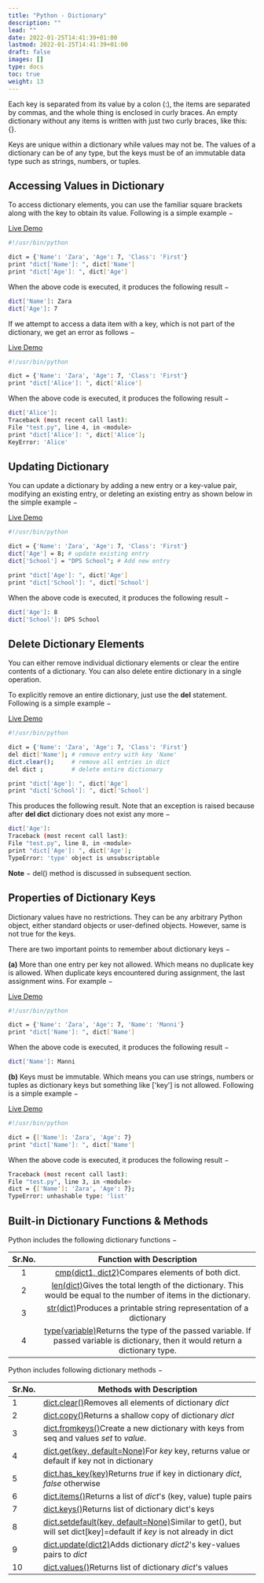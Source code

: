 ```yaml
---
title: "Python - Dictionary"
description: ""
lead: ""
date: 2022-01-25T14:41:39+01:00
lastmod: 2022-01-25T14:41:39+01:00
draft: false
images: []
type: docs
toc: true
weight: 13
---
```




Each key is separated from its value by a colon (:), the items are separated by commas, and the whole thing is enclosed in curly braces. An empty dictionary without any items is written with just two curly braces, like this: {}.

Keys are unique within a dictionary while values may not be. The values of a dictionary can be of any type, but the keys must be of an immutable data type such as strings, numbers, or tuples.

## Accessing Values in Dictionary

To access dictionary elements, you can use the familiar square brackets along with the key to obtain its value. Following is a simple example −

[Live Demo](http://tpcg.io/KTBDvD)

```bash
#!/usr/bin/python

dict = {'Name': 'Zara', 'Age': 7, 'Class': 'First'}
print "dict['Name']: ", dict['Name']
print "dict['Age']: ", dict['Age']
```

When the above code is executed, it produces the following result −

```bash
dict['Name']: Zara
dict['Age']: 7
```

If we attempt to access a data item with a key, which is not part of the dictionary, we get an error as follows −

[Live Demo](http://tpcg.io/pzUOPx)

```bash
#!/usr/bin/python

dict = {'Name': 'Zara', 'Age': 7, 'Class': 'First'}
print "dict['Alice']: ", dict['Alice']
```

When the above code is executed, it produces the following result −

```bash
dict['Alice']:
Traceback (most recent call last):
File "test.py", line 4, in <module>
print "dict['Alice']: ", dict['Alice'];
KeyError: 'Alice'
```

## Updating Dictionary

You can update a dictionary by adding a new entry or a key-value pair, modifying an existing entry, or deleting an existing entry as shown below in the simple example −

[Live Demo](http://tpcg.io/porcg2)

```bash
#!/usr/bin/python

dict = {'Name': 'Zara', 'Age': 7, 'Class': 'First'}
dict['Age'] = 8; # update existing entry
dict['School'] = "DPS School"; # Add new entry

print "dict['Age']: ", dict['Age']
print "dict['School']: ", dict['School']
```

When the above code is executed, it produces the following result −

```bash
dict['Age']: 8
dict['School']: DPS School
```

## Delete Dictionary Elements

You can either remove individual dictionary elements or clear the entire contents of a dictionary. You can also delete entire dictionary in a single operation.

To explicitly remove an entire dictionary, just use the **del** statement. Following is a simple example −

[Live Demo](http://tpcg.io/mbvT73)

```bash
#!/usr/bin/python

dict = {'Name': 'Zara', 'Age': 7, 'Class': 'First'}
del dict['Name']; # remove entry with key 'Name'
dict.clear();     # remove all entries in dict
del dict ;        # delete entire dictionary

print "dict['Age']: ", dict['Age']
print "dict['School']: ", dict['School']
```

This produces the following result. Note that an exception is raised because after **del dict** dictionary does not exist any more −

```bash
dict['Age']:
Traceback (most recent call last):
File "test.py", line 8, in <module>
print "dict['Age']: ", dict['Age'];
TypeError: 'type' object is unsubscriptable
```

**Note** − del() method is discussed in subsequent section.

## Properties of Dictionary Keys

Dictionary values have no restrictions. They can be any arbitrary Python object, either standard objects or user-defined objects. However, same is not true for the keys.

There are two important points to remember about dictionary keys −

**(a)** More than one entry per key not allowed. Which means no duplicate key is allowed. When duplicate keys encountered during assignment, the last assignment wins. For example −

[Live Demo](http://tpcg.io/rEJFby)

```bash
#!/usr/bin/python

dict = {'Name': 'Zara', 'Age': 7, 'Name': 'Manni'}
print "dict['Name']: ", dict['Name']
```

When the above code is executed, it produces the following result −

```bash
dict['Name']: Manni
```

**(b)** Keys must be immutable. Which means you can use strings, numbers or tuples as dictionary keys but something like ['key'] is not allowed. Following is a simple example −

[Live Demo](http://tpcg.io/BLKmXZ)

```bash
#!/usr/bin/python

dict = {['Name']: 'Zara', 'Age': 7}
print "dict['Name']: ", dict['Name']
```

When the above code is executed, it produces the following result −

```bash
Traceback (most recent call last):
File "test.py", line 3, in <module>
dict = {['Name']: 'Zara', 'Age': 7};
TypeError: unhashable type: 'list'
```

## Built-in Dictionary Functions & Methods

Python includes the following dictionary functions −

| Sr.No. |                  Function with Description                   |
| :----: | :----------------------------------------------------------: |
|   1    | [cmp(dict1, dict2)](https://www.tutorialspoint.com/python/dictionary_cmp.htm)Compares elements of both dict. |
|   2    | [len(dict)](https://www.tutorialspoint.com/python/dictionary_len.htm)Gives the total length of the dictionary. This would be equal to the number of items in the dictionary. |
|   3    | [str(dict)](https://www.tutorialspoint.com/python/dictionary_str.htm)Produces a printable string representation of a dictionary |
|   4    | [type(variable)](https://www.tutorialspoint.com/python/dictionary_type.htm)Returns the type of the passed variable. If passed variable is dictionary, then it would return a dictionary type. |

Python includes following dictionary methods −

| Sr.No. | Methods with Description                                     |
| ------ | ------------------------------------------------------------ |
| 1      | [dict.clear()](https://www.tutorialspoint.com/python/dictionary_clear.htm)Removes all elements of dictionary *dict* |
| 2      | [dict.copy()](https://www.tutorialspoint.com/python/dictionary_copy.htm)Returns a shallow copy of dictionary *dict* |
| 3      | [dict.fromkeys()](https://www.tutorialspoint.com/python/dictionary_fromkeys.htm)Create a new dictionary with keys from seq and values *set* to *value*. |
| 4      | [dict.get(key, default=None)](https://www.tutorialspoint.com/python/dictionary_get.htm)For *key* key, returns value or default if key not in dictionary |
| 5      | [dict.has_key(key)](https://www.tutorialspoint.com/python/dictionary_has_key.htm)Returns *true* if key in dictionary *dict*, *false* otherwise |
| 6      | [dict.items()](https://www.tutorialspoint.com/python/dictionary_items.htm)Returns a list of *dict*'s (key, value) tuple pairs |
| 7      | [dict.keys()](https://www.tutorialspoint.com/python/dictionary_keys.htm)Returns list of dictionary dict's keys |
| 8      | [dict.setdefault(key, default=None)](https://www.tutorialspoint.com/python/dictionary_setdefault.htm)Similar to get(), but will set dict[key]=default if *key* is not already in dict |
| 9      | [dict.update(dict2)](https://www.tutorialspoint.com/python/dictionary_update.htm)Adds dictionary *dict2*'s key-values pairs to *dict* |
| 10     | [dict.values()](https://www.tutorialspoint.com/python/dictionary_values.htm)Returns list of dictionary *dict*'s values |
